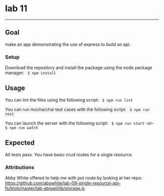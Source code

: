 # lab 11
----
## Goal
make an app demonstrating the use of express to build an api.

### Setup
Download the repository and install the package using the node package manager:
` $ npm install`

## Usage
You can lint the files using the following script:
` $ npm run lint`

You can run mocha/chai test cases with the following script:
` $ npm run test`

You can launch the server with the following script:
` $ npm run start`
-or-
` $ npm run watch`

## Expected
All tests pass.  You have basic crud routes for a single resource.

### Attributions
Abby White offered to help me with put route by looking at her repo: https://github.com/abswhite/lab-09-single-resource-api-fs/blob/master/lab-abigail/lib/storage.js

